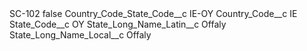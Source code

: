<?xml version="1.0" encoding="UTF-8"?>
<CustomMetadata xmlns="http://soap.sforce.com/2006/04/metadata" xmlns:xsi="http://www.w3.org/2001/XMLSchema-instance" xmlns:xsd="http://www.w3.org/2001/XMLSchema">
    <label>SC-102</label>
    <protected>false</protected>
    <values>
        <field>Country_Code_State_Code__c</field>
        <value xsi:type="xsd:string">IE-OY</value>
    </values>
    <values>
        <field>Country_Code__c</field>
        <value xsi:type="xsd:string">IE</value>
    </values>
    <values>
        <field>State_Code__c</field>
        <value xsi:type="xsd:string">OY</value>
    </values>
    <values>
        <field>State_Long_Name_Latin__c</field>
        <value xsi:type="xsd:string">Offaly</value>
    </values>
    <values>
        <field>State_Long_Name_Local__c</field>
        <value xsi:type="xsd:string">Offaly</value>
    </values>
</CustomMetadata>
